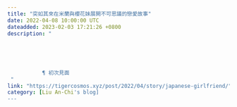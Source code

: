 ```yaml
---
title: "突如其來在米蘭與櫻花妹展開不可思議的戀愛故事"
date: 2022-04-08 10:00:00 UTC
dateadded: 2023-02-03 17:21:26 +0800
description: "
    
      
      
        
        
           ¶ 初次見面 
 "
link: "https://tigercosmos.xyz/post/2022/04/story/japanese-girlfriend/"
category: [Liu An-Chi's blog]
---
```

